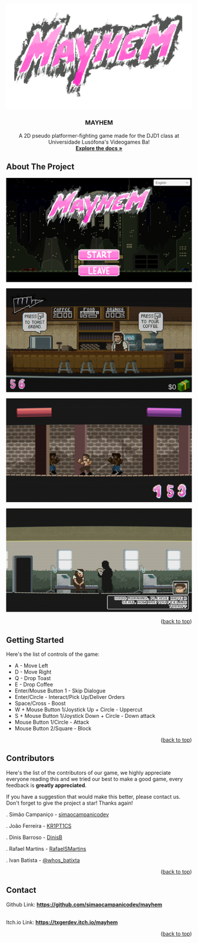 <a id="readme-top"></a>
![Mayhem Logo](MAYHEM.png)
<br />
<div align="center">
  <a href="https://media.discordapp.net/attachments/1344716006500597841/1367559922950082560/MAYHEM.png?ex=6834aaed&is=6833596d&hm=c3ebd8cb693b5d0e021bcefd857d742e182d52a36e756f37a30d37dab15fcf37&=&format=webp&quality=lossless&width=1216&height=684">
  </a>

  <h3 align="center">MAYHEM</h3>

  <p align="center">
    A 2D pseudo platformer-fighting game made for the DJD1 class at Universidade Lusófona's Videogames Ba!
    <br />
    <a href="https://github.com/simaocampanicodev/mayhem"><strong>Explore the docs »</strong></a>
    <br />
  </p>
</div>

## About The Project

![Mayhem Screenshot](2dplatformer_05.png)

![Mayhem Screenshot](2dplatformer_06.png)

![Mayhem Screenshot](2dplatformer_03.png)

![Mayhem Screenshot](2dplatformer_04.png)

<p align="right">(<a href="#readme-top">back to top</a>)</p>

## Getting Started

Here's the list of controls of the game:

- A - Move Left
- D - Move Right
- Q - Drop Toast
- E - Drop Coffee
- Enter/Mouse Button 1 - Skip Dialogue
- Enter/Circle - Interact/Pick Up/Deliver Orders
- Space/Cross - Boost
- W + Mouse Button 1/Joystick Up + Circle - Uppercut
- S + Mouse Button 1/Joystick Down + Circle - Down attack
- Mouse Button 1/Circle - Attack
- Mouse Button 2/Square - Block

<p align="right">(<a href="#readme-top">back to top</a>)</p>

## Contributors

Here's the list of the contributors of our game, we highly appreciate everyone reading this and we tried our best to make a good game, every feedback is **greatly appreciated**.

If you have a suggestion that would make this better, please contact us.
Don't forget to give the project a star! Thanks again!

. Simão Campaniço - [simaocampanicodev](https://simaocampanicodev)

. João Ferreira - [KR1PT1CS](https://github.com/KR1PT1CS)

. Dinis Barroso - [DinisB](https://github.com/DinisB)

. Rafael Martins - [RafaelSMartins](https://github.com/RafaelSMartins)

. Ivan Batista - [@whos_batixta](https://www.instagram.com/whos_batixta?igsh=YXd0enZncDF6MzI0)

<p align="right">(<a href="#readme-top">back to top</a>)</p>

## Contact

Github Link: <a href="https://github.com/simaocampanicodev/mayhem"><strong>https://github.com/simaocampanicodev/mayhem</strong></a>

<br />
Itch.io Link: <a href="https://txgerdev.itch.io/mayhem"><strong>https://txgerdev.itch.io/mayhem</strong></a>

<p align="right">(<a href="#readme-top">back to top</a>)</p>
